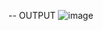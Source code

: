-- OUTPUT
![image](https://github.com/user-attachments/assets/02d2960f-f6ff-44ed-8a1b-c74dea79d7cd)

